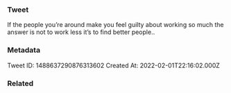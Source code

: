 ### Tweet
If the people you’re around make you feel guilty about working so much the answer is not to work less it’s to find better people..

### Metadata
Tweet ID: 1488637290876313602
Created At: 2022-02-01T22:16:02.000Z

### Related

